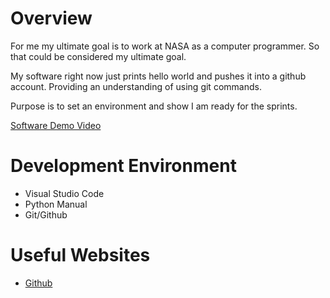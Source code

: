 # Overview

For me my ultimate goal is to work at NASA as a computer programmer. So that could be considered my ultimate goal. 

My software right now just prints hello world and pushes it into a github account. Providing an understanding of using git commands. 

Purpose is to set an environment and show I am ready for the sprints. 

[Software Demo Video](https://youtu.be/zTHPN15zA5c)

# Development Environment

* Visual Studio Code
* Python Manual
* Git/Github

# Useful Websites

* [Github](http://github.com)